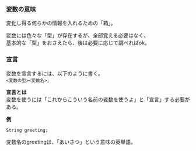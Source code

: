 ### 変数の意味  
変化し得る何らかの情報を入れるための「箱」。  

変数には色々な「型」が存在するが、全部覚える必要はなく、  
基本的な「型」をおさえたら、後は必要に応じて調べればok。  

### 宣言  
変数を宣言するには、以下のように書く。   
`<変数の型><変数名>;`  

**宣言とは**  
変数を使うには「これからこういう名前の変数を使うよ」と「宣言」する必要がある。  

**例**

`String greeting;`  

変数名のgreetingは、「あいさつ」という意味の英単語。
